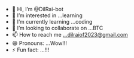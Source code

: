 - 👋 Hi, I’m @DilRai-bot
- 👀 I’m interested in ...learning 
- 🌱 I’m currently learning ...coding 
- 💞️ I’m looking to collaborate on ...BTC
- 📫 How to reach me ...dilraiof2023@gmail.com 
- 😄 Pronouns: ...Wow!!!
- ⚡ Fun fact: ...!!!

<!---
DilRai-bot/DilRai-bot is a ✨ special ✨ repository because its `README.md` (this file) appears on your GitHub profile.
You can click the Preview link to take a look at your changes.
--->
